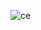 ![ce](https://user-images.githubusercontent.com/107073731/202040779-14e76897-1128-4541-93e0-8c499136f2ab.png)

